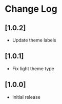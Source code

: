 # Change Log

## [1.0.2]

- Update theme labels

## [1.0.1]

- Fix light theme type

## [1.0.0]

- Initial release
